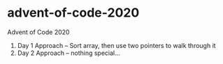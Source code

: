 # advent-of-code-2020

Advent of Code 2020

1. Day 1 Approach – Sort array, then use two pointers to walk through it
2. Day 2 Approach – nothing special...
